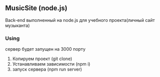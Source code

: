 ## MusicSite (node.js)

Back-end выполненный на node.js для учебного проекта(личный сайт музыканта)

### Using

сервер будет запущен на 3000 порту

1.  Копируем проект (git clone)
2.  Устанавливаем зависимости (npm i)
3.  запуск сервера (npm run server)
